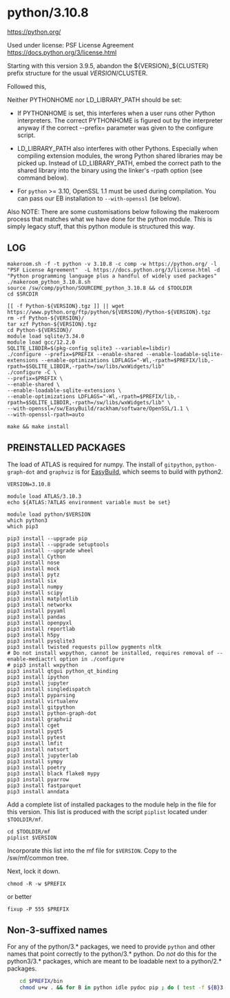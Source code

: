 python/3.10.8
========================

<https://python.org/>

Used under license:
PSF License Agreement
<https://docs.python.org/3/license.html>



Starting with this version 3.9.5, abandon the ${VERSION}_${CLUSTER} prefix structure for
the usual $VERSION/$CLUSTER.

Followed this, 

Neither PYTHONHOME nor LD_LIBRARY_PATH should be set:

* If PYTHONHOME is set, this interferes when a user runs other Python
  interpreters. The correct PYTHONHOME is figured out by the interpreter
  anyway if the correct --prefix= parameter was given to the configure
  script.

* LD_LIBRARY_PATH also interferes with other Pythons. Especially when
  compiling extension modules, the wrong Python shared libraries may
  be picked up. Instead of LD_LIBRARY_PATH, embed the correct path to
  the shared library into the binary using the linker's -rpath option
  (see command below).

* For `python` >= 3.10, OpenSSL 1.1 must be used during compilation.
  You can pass our EB installation to `--with-openssl` (se below).

Also NOTE: There are some customisations below following the makeroom process
that matches what we have done for the python module.  This is simply legacy
stuff, that this python module is structured this way.


LOG
---

    makeroom.sh -f -t python -v 3.10.8 -c comp -w https://python.org/ -l "PSF License Agreement"  -L https://docs.python.org/3/license.html -d "Python programming language plus a handful of widely used packages"
    ./makeroom_python_3.10.8.sh 
    source /sw/comp/python/SOURCEME_python_3.10.8 && cd $TOOLDIR
    cd $SRCDIR

    [[ -f Python-${VERSION}.tgz ]] || wget https://www.python.org/ftp/python/${VERSION}/Python-${VERSION}.tgz
    rm -rf Python-${VERSION}/
    tar xzf Python-${VERSION}.tgz 
    cd Python-${VERSION}/
    module load sqlite/3.34.0
    module load gcc/12.2.0   
    SQLITE_LIBDIR=$(pkg-config sqlite3 --variable=libdir)
    ./configure --prefix=$PREFIX --enable-shared --enable-loadable-sqlite-extensions --enable-optimizations LDFLAGS="-Wl,-rpath=$PREFIX/lib,-rpath=$SQLITE_LIBDIR,-rpath=/sw/libs/wxWidgets/lib"
    ./configure -C \
    --prefix=$PREFIX \
    --enable-shared \
    --enable-loadable-sqlite-extensions \
    --enable-optimizations LDFLAGS="-Wl,-rpath=$PREFIX/lib,-rpath=$SQLITE_LIBDIR,-rpath=/sw/libs/wxWidgets/lib" \
    --with-openssl=/sw/EasyBuild/rackham/software/OpenSSL/1.1 \
    --with-openssl-rpath=auto

    make && make install


PREINSTALLED PACKAGES
---------------------

The load of ATLAS is required for numpy.  The install of `gitpython`,
`python-graph-dot` and `graphviz` is for
[EasyBuild](https://easybuild.readthedocs.io/en/latest/Installation.html#optional-python-packages),
which seems to build with python2.


    VERSION=3.10.8

    module load ATLAS/3.10.3
    echo ${ATLAS:?ATLAS environment variable must be set}

    module load python/$VERSION
    which python3
    which pip3

    pip3 install --upgrade pip
    pip3 install --upgrade setuptools
    pip3 install --upgrade wheel
    pip3 install Cython
    pip3 install nose
    pip3 install mock
    pip3 install pytz
    pip3 install six
    pip3 install numpy 
    pip3 install scipy
    pip3 install matplotlib
    pip3 install networkx
    pip3 install pyyaml
    pip3 install pandas
    pip3 install openpyxl
    pip3 install reportlab
    pip3 install h5py
    pip3 install pysqlite3
    pip3 install twisted requests pillow pygments nltk
    # Do not install wxpython, cannot be installed, requires removal of --enable-mediactrl option in ./configure
    # pip3 install wxpython 
    pip3 install qtgui python_qt_binding
    pip3 install ipython
    pip3 install jupyter
    pip3 install singledispatch
    pip3 install pyparsing
    pip3 install virtualenv
    pip3 install gitpython
    pip3 install python-graph-dot
    pip3 install graphviz
    pip3 install cget
    pip3 install pyqt5
    pip3 install pytest
    pip3 install lmfit
    pip3 install natsort
    pip3 install jupyterlab
    pip3 install sympy
    pip3 install poetry
    pip3 install black flake8 mypy
    pip3 install pyarrow
    pip3 install fastparquet
    pip3 install anndata



Add a complete list of installed packages to the module help in the file for
this version.  This list is produced with the script `piplist` located under
`$TOOLDIR/mf`. 

    cd $TOOLDIR/mf
    piplist $VERSION

Incorporate this list into the mf file for `$VERSION`.  Copy to the /sw/mf/common tree.

Next, lock it down.

    chmod -R -w $PREFIX

or better

    fixup -P 555 $PREFIX


Non-3-suffixed names
--------------------

For any of the python/3.* packages, we need to provide `python` and other names
that point correctly to the python/3.* python.  Do *not* do this for the
python3/3.* packages, which are meant to be loadable next to a python/2.*
packages.
``` bash
    cd $PREFIX/bin
    chmod u+w . && for B in python idle pydoc pip ; do ( test -f ${B}3 && ln -sf ${B}3 ${B} ) ; test -f python3-config && ln -sf python3-config python-config; done ; chmod u-w .
```
